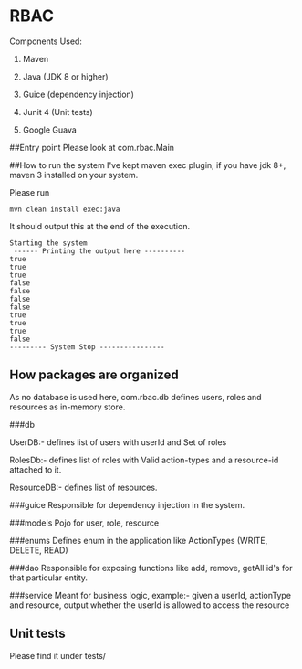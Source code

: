 # RBAC

Components Used:

1) Maven

2) Java (JDK 8 or higher)

3) Guice (dependency injection)

4) Junit 4 (Unit tests)

5) Google Guava

##Entry point
Please look at com.rbac.Main

##How to run the system
I've kept maven exec plugin, if you have jdk 8+, maven 3 installed on your system.

Please run
```$xslt
mvn clean install exec:java
```
It should output this at the end of the execution.
```
Starting the system
 ------ Printing the output here ----------
true
true
true
false
false
false
false
true
true
true
false
--------- System Stop ----------------
```

## How packages are organized

As no database is used here, com.rbac.db defines users, roles and 
resources as in-memory store.

###db

UserDB:- defines list of users with userId and Set of roles

RolesDb:- defines list of roles with Valid action-types 
and a resource-id attached to it.

ResourceDB:- defines list of resources.

###guice
Responsible for dependency injection in the system.

###models
Pojo for user, role, resource

###enums
Defines enum in the application like ActionTypes (WRITE, DELETE, READ)

###dao
Responsible for exposing functions like add, remove, getAll id's for that particular entity.

###service
Meant for business logic, example:- given a userId, actionType and resource, output whether the userId is allowed to access the resource

## Unit tests
Please find it under tests/
